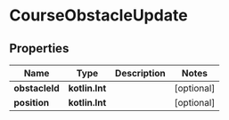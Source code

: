 
# CourseObstacleUpdate

## Properties
| Name | Type | Description | Notes |
| ------------ | ------------- | ------------- | ------------- |
| **obstacleId** | **kotlin.Int** |  |  [optional] |
| **position** | **kotlin.Int** |  |  [optional] |



